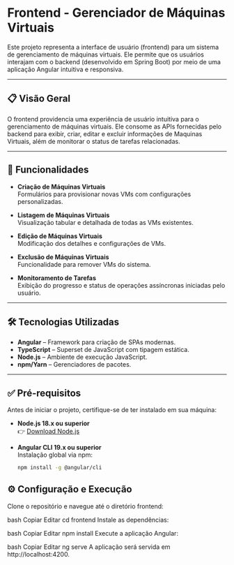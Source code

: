 # Frontend - Gerenciador de Máquinas Virtuais

Este projeto representa a interface de usuário (frontend) para um sistema de gerenciamento de máquinas virtuais. Ele permite que os usuários interajam com o backend (desenvolvido em Spring Boot) por meio de uma aplicação Angular intuitiva e responsiva.

---

## 📋 Visão Geral

O frontend providencia uma experiência de usuário intuitiva para o gerenciamento de máquinas virtuais. Ele consome as APIs fornecidas pelo backend para exibir, criar, editar e excluir informações de Maquinas Virtuais, além de monitorar o status de tarefas relacionadas.

---

## 🚀 Funcionalidades

- **Criação de Máquinas Virtuais**  
  Formulários para provisionar novas VMs com configurações personalizadas.

- **Listagem de Máquinas Virtuais**  
  Visualização tabular e detalhada de todas as VMs existentes.

- **Edição de Máquinas Virtuais**  
  Modificação dos detalhes e configurações de VMs.

- **Exclusão de Máquinas Virtuais**  
  Funcionalidade para remover VMs do sistema.

- **Monitoramento de Tarefas**  
  Exibição do progresso e status de operações assíncronas iniciadas pelo usuário.

---

## 🛠️ Tecnologias Utilizadas

- **Angular** – Framework para criação de SPAs modernas.
- **TypeScript** – Superset de JavaScript com tipagem estática.
- **Node.js** – Ambiente de execução JavaScript.
- **npm/Yarn** – Gerenciadores de pacotes.

---

## ✅ Pré-requisitos

Antes de iniciar o projeto, certifique-se de ter instalado em sua máquina:

- **Node.js 18.x ou superior**  
  👉 [Download Node.js](https://nodejs.org/)

- **Angular CLI 19.x ou superior**  
  Instalação global via npm:
  ```bash
  npm install -g @angular/cli


## ⚙️ Configuração e Execução

Clone o repositório e navegue até o diretório frontend:

bash
Copiar
Editar
cd frontend
Instale as dependências:

bash
Copiar
Editar
npm install
Execute a aplicação Angular:

bash
Copiar
Editar
ng serve
A aplicação será servida em http://localhost:4200.
